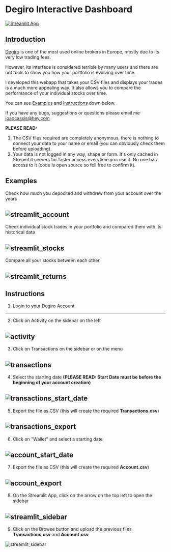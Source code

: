 # Degiro Interactive Dashboard

[![Streamlit App](https://static.streamlit.io/badges/streamlit_badge_black_white.svg)](https://share.streamlit.io/kassiusklay/degiro)

## Introduction

[Degiro](https://www.degiro.com/) is one of the most used online brokers in Europe, mostly due to its very low trading fees. 

However, its interface is considered terrible by many users and there are not tools to show you how your portfolio is evolving over time. 

I developed this webapp that takes your CSV files and displays your trades is a much more appealing way.
It also allows you to compare the performance of your individual stocks over time.

You can see [Examples](#Examples) and [Instructions](#Instructions) down below.

If you have any bugs, suggestions or questions please email me joaocassis@hey.com

**PLEASE READ:**
1. The CSV files required are completely anonymous, there is nothing to connect your data to your name or email (you can obviously check them before uploading).
2. Your data is not logged in any way, shape or form. It's only cached in StreamLit servers for faster access everytime you use it. No one has access to it (code is open source so fell free to confirm it).

## Examples

Check how much you deposited and withdrew from your account over the years

![](https://github.com/KassiusKlay/degiro/blob/master/img/streamlit_account.png "streamlit_account")
---

Check individual stock trades in your portfolio and compared them with its historical data

![](https://github.com/KassiusKlay/degiro/blob/master/img/streamlit_stocks.png "streamlit_stocks")
---

Compare all your stocks between each other

![](https://github.com/KassiusKlay/degiro/blob/master/img/streamlit_returns.png "streamlit_returns")
---

## Instructions

1. Login to your Degiro Account
---
2. Click on Activity on the sidebar on the left

![](https://github.com/KassiusKlay/degiro/blob/master/img/activity.png "activity")
---
3. Click on Transactions on the sidebar or on the menu
 
![](https://github.com/KassiusKlay/degiro/blob/master/img/transactions.png "transactions")
---
4. Select the starting date **(PLEASE READ: Start Date must be before the beginning of your account creation)**
 
![](https://github.com/KassiusKlay/degiro/blob/master/img/transactions_start_date.png "transactions_start_date")
---
5. Export the file as CSV (this will create the required **Transactions.csv**)
 
![](https://github.com/KassiusKlay/degiro/blob/master/img/transactions_export.png "transactions_export")
---
6. Click on "Wallet" and select a starting date
 
![](https://github.com/KassiusKlay/degiro/blob/master/img/account_start_date.png "account_start_date")
---
7. Export the file as CSV (this will create the required **Account.csv**)
 
![](https://github.com/KassiusKlay/degiro/blob/master/img/account_export.png "account_export")
---
8. On the Streamlit App, click on the arrow on the top left to open the sidebar
 
![](https://github.com/KassiusKlay/degiro/blob/master/img/streamlit_sidebar.png "streamlit_sidebar")
---
9. Click on the Browse button and upload the previous files **Transactions.csv** and **Account.csv**
 
![](https://github.com/KassiusKlay/degiro/blob/master/img/streamlit_upload.png "streamlit_sidebar")

